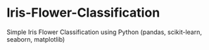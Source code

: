 # Iris-Flower-Classification
Simple Iris Flower Classification using Python (pandas, scikit-learn, seaborn, matplotlib)
